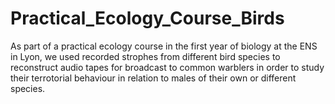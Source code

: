 # Practical_Ecology_Course_Birds
As part of a practical ecology course in the first year of biology at the ENS in Lyon, we used recorded strophes from different bird species to reconstruct audio tapes for broadcast to common warblers in order to study their terrotorial behaviour in relation to males of their own or different species.
